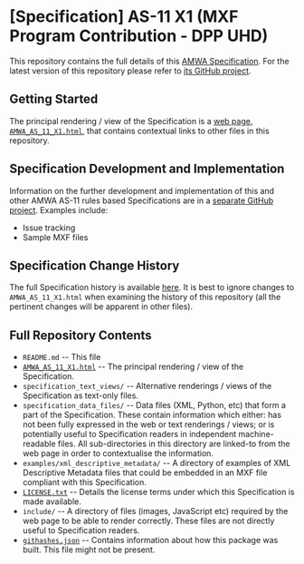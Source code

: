 # **[Specification]** AS-11 X1 (MXF Program Contribution - DPP UHD)

This repository contains the full details of this [AMWA Specification](http://amwa.tv/projects/AS-11-X1/). For the latest version of this repository please refer to [its GitHub project](https://github.com/AMWA-TV/AS-11_X1/).

## Getting Started

The principal rendering / view of the Specification is a [web page, `AMWA_AS_11_X1.html`](AMWA_AS_11_X1.html), that contains contextual links to other files in this repository.

## Specification Development and Implementation

Information on the further development and implementation of this and other AMWA AS-11 rules based Specifications are in a [separate GitHub project](https://github.com/AMWA-TV/AS-11_Overview/). Examples include:

* Issue tracking
* Sample MXF files

## Specification Change History

The full Specification history is available [here](https://github.com/AMWA-TV/AS-11_X1/commits). It is best to ignore changes to `AMWA_AS_11_X1.html` when examining the history of this repository (all the pertinent changes will be apparent in other files).

## Full Repository Contents

* `README.md` -- This file
* [`AMWA_AS_11_X1.html`](AMWA_AS_11_X1.html) -- The principal rendering / view of the Specification.
* `specification_text_views/` -- Alternative renderings / views of the Specification as text-only files.
* `specification_data_files/` -- Data files (XML, Python, etc) that form a part of the Specification. These contain information which either: has not been fully expressed in the web or text renderings / views; or is potentially useful to Specification readers in independent machine-readable files. All sub-directories in this directory are linked-to from the web page in order to contextualise the information.
* `examples/xml_descriptive_metadata/` -- A directory of examples of XML Descriptive Metadata files that could be embedded in an MXF file compliant with this Specification.
* [`LICENSE.txt`](LICENSE.txt) -- Details the license terms under which this Specification is made available.
* `include/` -- A directory of files (images, JavaScript etc) required by the web page to be able to render correctly. These files are not directly useful to Specification readers.
* [`githashes.json`](githashes.json) -- Contains information about how this package was built. This file might not be present.